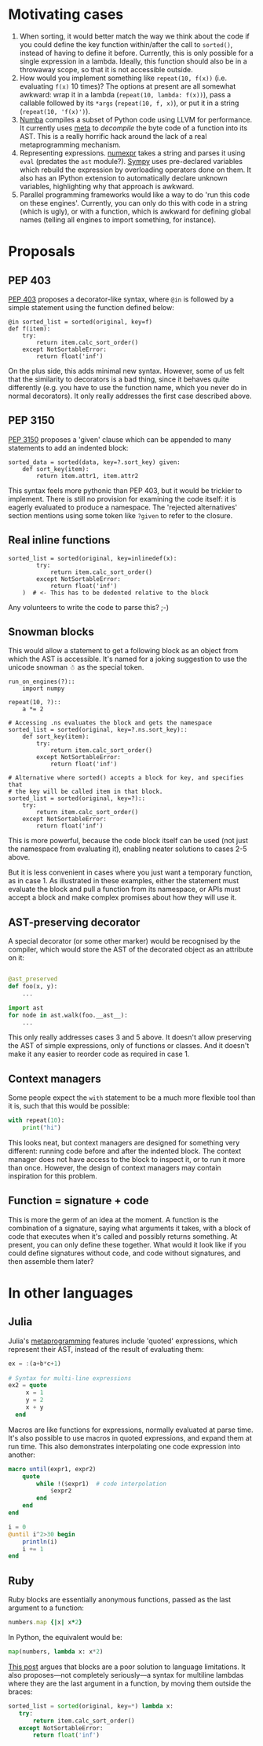 # Motivating cases

1. When sorting, it would better match the way we think about the code if you could define the key function within/after the call to `sorted()`, instead of having to define it before. Currently, this is only possible for a single expression in a lambda. Ideally, this function should also be in a throwaway scope, so that it is not accessible outside.
2. How would you implement something like `repeat(10, f(x))` (i.e. evaluating `f(x)` 10 times)? The options at present are all somewhat awkward: wrap it in a lambda (`repeat(10, lambda: f(x))`), pass a callable followed by its `*args` (`repeat(10, f, x)`), or put it in a string (`repeat(10, 'f(x)')`).
3. [Numba](http://numba.pydata.org/) compiles a subset of Python code using LLVM for performance. It currently uses [meta](https://pypi.python.org/pypi/meta) to *decompile* the byte code of a function into its AST. This is a really horrific hack around the lack of a real metaprogramming mechanism.
4. Representing expressions. [numexpr](https://github.com/pydata/numexpr) takes a string and parses it using `eval` (predates the `ast` module?). [Sympy](http://sympy.org/en/index.html) uses pre-declared variables which rebuild the expression by overloading operators done on them. It also has an IPython extension to automatically declare unknown variables, highlighting why that approach is awkward.
5. Parallel programming frameworks would like a way to do 'run this code on these engines'. Currently, you can only do this with code in a string (which is ugly), or with a function, which is awkward for defining global names (telling all engines to import something, for instance).

# Proposals

## PEP 403

[PEP 403](http://legacy.python.org/dev/peps/pep-0403/) proposes a decorator-like syntax, where `@in` is followed by a simple statement using the function defined below:

    @in sorted_list = sorted(original, key=f)
    def f(item):
        try:
            return item.calc_sort_order()
        except NotSortableError:
            return float('inf')

On the plus side, this adds minimal new syntax. However, some of us felt that the similarity to decorators is a bad thing, since it behaves quite differently (e.g. you have to use the function name, which you never do in normal decorators). It only really addresses the first case described above.

## PEP 3150

[PEP 3150](http://legacy.python.org/dev/peps/pep-3150/) proposes a 'given' clause which can be appended to many statements to add an indented block:

    sorted_data = sorted(data, key=?.sort_key) given:
        def sort_key(item):
            return item.attr1, item.attr2

This syntax feels more pythonic than PEP 403, but it would be trickier to implement. There is still no provision for examining the code itself: it is eagerly evaluated to produce a namespace. The 'rejected alternatives' section mentions using some token like `?given` to refer to the closure.

## Real inline functions

    sorted_list = sorted(original, key=inlinedef(x):
            try:
                return item.calc_sort_order()
            except NotSortableError:
                return float('inf')
        )  # <- This has to be dedented relative to the block

Any volunteers to write the code to parse this? ;-)

## Snowman blocks

This would allow a statement to get a following block as an object from which the AST is accessible. It's named for a joking suggestion to use the unicode snowman ☃ as the special token.

    run_on_engines(?)::
        import numpy
    
    repeat(10, ?)::
        a *= 2

    # Accessing .ns evaluates the block and gets the namespace
    sorted_list = sorted(original, key=?.ns.sort_key)::
        def sort_key(item):
            try:
                return item.calc_sort_order()
            except NotSortableError:
                return float('inf')
    
    # Alternative where sorted() accepts a block for key, and specifies that
    # the key will be called item in that block.
    sorted_list = sorted(original, key=?)::
        try:
            return item.calc_sort_order()
        except NotSortableError:
            return float('inf')

This is more powerful, because the code block itself can be used (not just the namespace from evaluating it), enabling neater solutions to cases 2-5 above.

But it is less convenient in cases where you just want a temporary function, as in case 1. As illustrated in these examples, either the statement must evaluate the block and pull a function from its namespace, or APIs must accept a block and make complex promises about how they will use it.

## AST-preserving decorator

A special decorator (or some other marker) would be recognised by the compiler, which would store the AST of the decorated object as an attribute on it:

```python

@ast_preserved
def foo(x, y):
    ...

import ast
for node in ast.walk(foo.__ast__):
    ...
```

This only really addresses cases 3 and 5 above. It doesn't allow preserving the AST of simple expressions, only of functions or classes. And it doesn't make it any easier to reorder code as required in case 1.

## Context managers

Some people expect the `with` statement to be a much more flexible tool than it is, such that this would be possible:

```python
with repeat(10):
    print("hi")
```

This looks neat, but context managers are designed for something very different: running code before and after the indented block. The context manager does not have access to the block to inspect it, or to run it more than once. However, the design of context managers may contain inspiration for this problem.

## Function = signature + code

This is more the germ of an idea at the moment. A function is the combination of a signature, saying what arguments it takes, with a block of code that executes when it's called and possibly returns something. At present, you can only define these together. What would it look like if you could define signatures without code, and code without signatures, and then assemble them later?

# In other languages

## Julia

Julia's [metaprogramming](http://julia.readthedocs.org/en/latest/manual/metaprogramming/) features include 'quoted' expressions, which represent their AST, instead of the result of evaluating them:

```julia
ex = :(a+b*c+1)
    
# Syntax for multi-line expressions
ex2 = quote
     x = 1
     y = 2
     x + y
  end
```

Macros are like functions for expressions, normally evaluated at parse time. It's also possible to use macros in quoted expressions, and expand them at run time. This also demonstrates interpolating one code expression into another:

```julia
macro until(expr1, expr2)
    quote
        while !($expr1)  # code interpolation
            $expr2
        end
    end
end

i = 0
@until i^2>30 begin
    println(i)
    i += 1
end
```

## Ruby

Ruby blocks are essentially anonymous functions, passed as the last argument to a function:

```ruby
numbers.map {|x| x*2}
```

In Python, the equivalent would be:

```python
map(numbers, lambda x: x*2)
```

[This post](http://stupidpythonideas.blogspot.com/2014/06/why-python-or-any-decent-language.html) argues that blocks are a poor solution to language limitations. It also proposes—not completely seriously—a syntax for multiline lambdas where they are the last argument in a function, by moving them outside the braces:

```python
sorted_list = sorted(original, key=*) lambda x:
   try:
       return item.calc_sort_order()
   except NotSortableError:
       return float('inf')
```